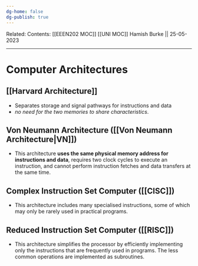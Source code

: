 ```yaml
---
dg-home: false
dg-publish: true
---
```

Related: 
Contents: [[EEEN202 MOC]]
[[UNI MOC]]
Hamish Burke || 25-05-2023
***

# Computer Architectures

## [[Harvard Architecture]]

- Separates storage and signal pathways for instructions and data
- *no need for the two memories to share characteristics*. 

## Von Neumann Architecture ([[Von Neumann Architecture\|VN]])

- This architecture **uses the same physical memory address for instructions and data**, requires two clock cycles to execute an instruction, and cannot perform instruction fetches and data transfers at the same time.​

## Complex Instruction Set Computer ([[CISC]])

- This architecture includes many specialised instructions, some of which may only be rarely used in practical programs.

## Reduced Instruction Set Computer ([[RISC]])

- This architecture simplifies the processor by efficiently implementing only the instructions that are frequently used in programs. The less common operations are implemented as subroutines.
